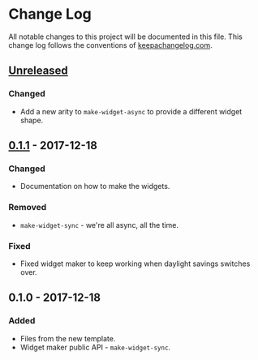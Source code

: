 # Change Log
All notable changes to this project will be documented in this file. This change log follows the conventions of [keepachangelog.com](http://keepachangelog.com/).

## [Unreleased]
### Changed
- Add a new arity to `make-widget-async` to provide a different widget shape.

## [0.1.1] - 2017-12-18
### Changed
- Documentation on how to make the widgets.

### Removed
- `make-widget-sync` - we're all async, all the time.

### Fixed
- Fixed widget maker to keep working when daylight savings switches over.

## 0.1.0 - 2017-12-18
### Added
- Files from the new template.
- Widget maker public API - `make-widget-sync`.

[Unreleased]: https://github.com/your-name/myapp/compare/0.1.1...HEAD
[0.1.1]: https://github.com/your-name/myapp/compare/0.1.0...0.1.1
